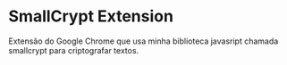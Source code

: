 # SmallCrypt Extension

Extensão do Google Chrome que usa minha biblioteca
javasript chamada smallcrypt para criptografar textos.
